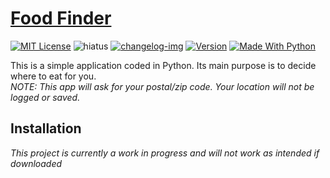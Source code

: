 # [Food Finder]
[![MIT License][license-img]][license] ![hiatus] [![changelog-img]][changelog] [![Version][version-img]][changelog] [![Made With Python][python-img]][python]

This is a simple application coded in Python. Its main purpose is to decide where to eat for you.\
*NOTE: This app will ask for your postal/zip code. Your location will not be logged or saved.*

## Installation
*This project is currently a work in progress and will not work as intended if downloaded*


[Food Finder]: https://www.github.com/KaizNG/FoodFinder

[license-img]: https://img.shields.io/github/license/KaizNG/FoodFinder
[license]: https://github.com/KaizNG/FoodFinder/blob/main/LICENSE

[stopped]: https://img.shields.io/badge/status-Not%20Updating-red.svg
[hiatus]: https://img.shields.io/badge/status-Hiatus-orange.svg
[updating]: https://img.shields.io/badge/status-Updating-009b31.svg
[version-img]: https://badge.fury.io/gh/KaizNG%2FFoodFinder.svg

[changelog-img]: https://img.shields.io/badge/changelog-545454.svg
[changelog]: ./CHANGELOG.md


[python-img]:https://img.shields.io/badge/made%20with-Python-1f425f.svg
[python]:https://www.python.org/

